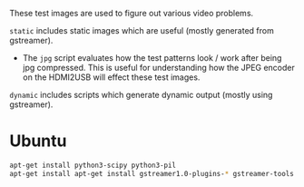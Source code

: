 
These test images are used to figure out various video problems.

`static` includes static images which are useful (mostly generated from
gstreamer).

 - The `jpg` script evaluates how the test patterns look / work after being jpg
   compressed. This is useful for understanding how the JPEG encoder on the
   HDMI2USB will effect these test images.

`dynamic` includes scripts which generate dynamic output (mostly using
gstreamer).

# Ubuntu

```bash
apt-get install python3-scipy python3-pil
apt-get install apt-get install gstreamer1.0-plugins-* gstreamer-tools
```
